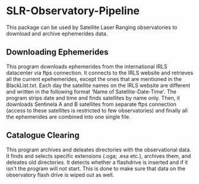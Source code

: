 # SLR-Observatory-Pipeline
This package can be used by Satellite Laser Ranging observatories to download and archive ephemerides data. 

## Downloading Ephemerides
This program downloads ephemerides from the international IRLS datacenter via ftps connection. It connects to the IRLS website and retrieves all the current epehemerides, except the ones that are mentioned in the BlackList.txt. Each day the satellite names on the IRLS website are different and written in the following format 'Name of Satellite-Date-Time'. The program strips date and time and finds satellites by name only. Then, it downloads Sentinela A and B satellites from separate ftps connection (access to these satellites is restricted to few observatories) and finally all the ephemerides are combined into one single file. 

## Catalogue Clearing
This program archives and deleates  directories with the observational data. It finds and selects specific extensions (.oga; .esa etc.), archives them, and deleates old directories. It detects whether a flashdrive is inserted and if it isn't the program will not start. This is done to make sure that data on the observatory flash drive is wiped out as well. 
